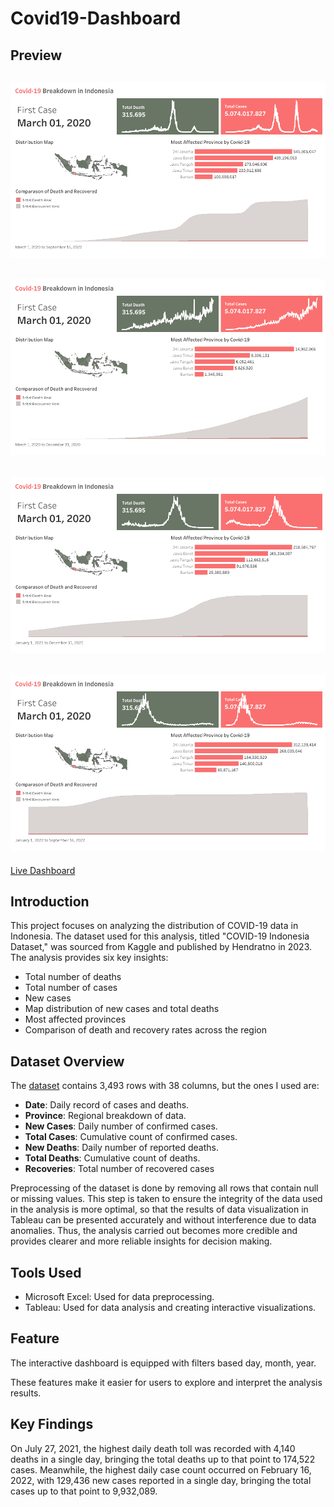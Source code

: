 # Covid19-Dashboard
## Preview
![Dashboard Preview](Image/CovidAll.png)
---
![Dashboard Preview](Image/Covid2020.png)
---
![Dashboard Preview](Image/Covid2021.png)
---
![Dashboard Preview](Image/Covid2022.png)
---
[Live Dashboard](https://public.tableau.com/app/profile/danendra.sajana/viz/covidsetengahjadi/Dashboard4)

## Introduction
This project focuses on analyzing the distribution of COVID-19 data in Indonesia. The dataset used for this analysis, titled "COVID-19 Indonesia Dataset," was sourced from Kaggle and published by Hendratno in 2023. The analysis provides six key insights:
- Total number of deaths
- Total number of cases
- New cases
- Map distribution of new cases and total deaths
- Most affected provinces
- Comparison of death and recovery rates across the region

## Dataset Overview
The [dataset](https://www.kaggle.com/datasets/hendratno/covid19-indonesia) contains 3,493 rows with 38 columns, but the ones I used are: 
- **Date**: Daily record of cases and deaths.
- **Province**: Regional breakdown of data.
- **New Cases**: Daily number of confirmed cases.
- **Total Cases**: Cumulative count of confirmed cases.
- **New Deaths**: Daily number of reported deaths.
- **Total Deaths**: Cumulative count of deaths.
- **Recoveries**: Total number of recovered cases

Preprocessing of the dataset is done by removing all rows that contain null or missing values. This step is taken to ensure the integrity of the data used in the analysis is more optimal, so that the results of data visualization in Tableau can be presented accurately and without interference due to data anomalies. Thus, the analysis carried out becomes more credible and provides clearer and more reliable insights for decision making.

## Tools Used
- Microsoft Excel: Used for data preprocessing.
- Tableau: Used for data analysis and creating interactive visualizations.

## Feature
The interactive dashboard is equipped with filters based day, month, year.

These features make it easier for users to explore and interpret the analysis results.

## Key Findings
On July 27, 2021, the highest daily death toll was recorded with 4,140 deaths in a single day, bringing the total deaths up to that point to 174,522 cases. Meanwhile, the highest daily case count occurred on February 16, 2022, with 129,436 new cases reported in a single day, bringing the total cases up to that point to 9,932,089.
